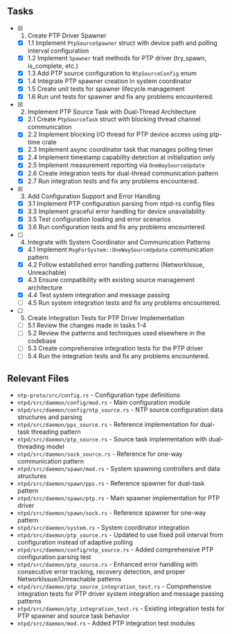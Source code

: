## Tasks

- [x] 1. Create PTP Driver Spawner
  - [x] 1.1 Implement `PtpSourceSpawner` struct with device path and polling interval configuration
  - [x] 1.2 Implement `Spawner` trait methods for PTP driver (try_spawn, is_complete, etc.)
  - [x] 1.3 Add PTP source configuration to `NtpSourceConfig` enum
  - [x] 1.4 Integrate PTP spawner creation in system coordinator
  - [x] 1.5 Create unit tests for spawner lifecycle management
  - [x] 1.6 Run unit tests for spawner and fix any problems encountered.
- [x] 2. Implement PTP Source Task with Dual-Thread Architecture
  - [x] 2.1 Create `PtpSourceTask` struct with blocking thread channel communication
  - [x] 2.2 Implement blocking I/O thread for PTP device access using ptp-time crate
  - [x] 2.3 Implement async coordinator task that manages polling timer
  - [x] 2.4 Implement timestamp capability detection at initialization only
  - [x] 2.5 Implement measurement reporting via `OneWaySourceUpdate`
  - [x] 2.6 Create integration tests for dual-thread communication pattern
  - [x] 2.7 Run integration tests and fix any problems encountered.
- [x] 3. Add Configuration Support and Error Handling
  - [x] 3.1 Implement PTP configuration parsing from ntpd-rs config files
  - [x] 3.3 Implement graceful error handling for device unavailability
  - [x] 3.5 Test configuration loading and error scenarios
  - [x] 3.6 Run configuration tests and fix any problems encountered.
- [ ] 4. Integrate with System Coordinator and Communication Patterns
  - [x] 4.1 Implement `MsgForSystem::OneWaySourceUpdate` communication pattern
  - [x] 4.2 Follow established error handling patterns (NetworkIssue, Unreachable)
  - [x] 4.3 Ensure compatibility with existing source management architecture
  - [x] 4.4 Test system integration and message passing
  - [ ] 4.5 Run system integration tests and fix any problems encountered.
- [ ] 5. Create Integration Tests for PTP Driver Implementation
  - [ ] 5.1 Review the changes made in tasks 1-4
  - [ ] 5.2 Review the patterns and techniques used elsewhere in the codebase
  - [ ] 5.3 Create comprehensive integration tests for the PTP driver
  - [ ] 5.4 Run the integration tests and fix any problems encountered.

## Relevant Files

- `ntp-proto/src/config.rs` - Configuration type definitions
- `ntpd/src/daemon/config/mod.rs` - Main configuration module
- `ntpd/src/daemon/config/ntp_source.rs` - NTP source configuration data structures and parsing
- `ntpd/src/daemon/pps_source.rs` - Reference implementation for dual-task threading pattern
- `ntpd/src/daemon/ptp_source.rs` - Source task implementation with dual-threading model
- `ntpd/src/daemon/sock_source.rs` - Reference for one-way communication pattern
- `ntpd/src/daemon/spawn/mod.rs` - System spawning controllers and data structures
- `ntpd/src/daemon/spawn/pps.rs` - Reference spawner for dual-task pattern
- `ntpd/src/daemon/spawn/ptp.rs` - Main spawner implementation for PTP driver
- `ntpd/src/daemon/spawn/sock.rs` - Reference spawner for one-way pattern
- `ntpd/src/daemon/system.rs` - System coordinator integration
- `ntpd/src/daemon/ptp_source.rs` - Updated to use fixed poll interval from configuration instead of adaptive polling
- `ntpd/src/daemon/config/ntp_source.rs` - Added comprehensive PTP configuration parsing test
- `ntpd/src/daemon/ptp_source.rs` - Enhanced error handling with consecutive error tracking, recovery detection, and proper NetworkIssue/Unreachable patterns
- `ntpd/src/daemon/ptp_source_integration_test.rs` - Comprehensive integration tests for PTP driver system integration and message passing patterns
- `ntpd/src/daemon/ptp_integration_test.rs` - Existing integration tests for PTP spawner and source task behavior
- `ntpd/src/daemon/mod.rs` - Added PTP integration test modules
